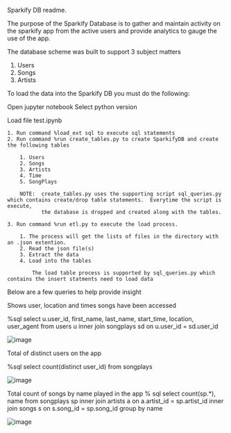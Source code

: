 Sparkify DB readme.

The purpose of the Sparkify Database is to gather and maintain activity on the sparkify app from the active users and provide analytics to gauge the use of the app.

The database scheme was built to support 3 subject matters

1. Users
2. Songs
3. Artists

To load the data into the Sparkify DB you must do the following:

Open jupyter notebook
Select python version

Load file test.ipynb

	1. Run command %load_ext sql to execute sql statements
	2. Run command %run create_tables.py to create SparkifyDB and create the following tables

		1. Users
		2. Songs
		3. Artists
		4. Time
		5. SongPlays
		
		NOTE:  create_tables.py uses the supporting script sql_queries.py which contains create/drop table statements.  Everytime the script is execute,
			   the database is dropped and created along with the tables.
	
	3. Run command %run etl.py to execute the load process.

		1. The process will get the lists of files in the directory with an .json extention.
		2. Read the json file(s)
		3. Extract the data
		4. Load into the tables
			
			The load table process is supported by sql_queries.py which contains the insert statments need to load data

Below are a few queries to help provide insight 

Shows user, location and times songs have been accessed

%sql select u.user_id, first_name, last_name, start_time, location, user_agent  from users u inner join songplays sd on u.user_id = sd.user_id 

![image](https://github.com/alee1520/hello-world/blob/master/user_activity.png)

Total of distinct users on the app

%sql select count(distinct user_id) from songplays

![image](https://github.com/alee1520/hello-world/blob/master/count.png?raw=true)

Total count of songs by name played in the app
% sql select count(sp.*), name from songplays sp inner join artists a on a.artist_id = sp.artist_id inner join songs s on s.song_id = sp.song_id group by name

![image](https://github.com/alee1520/hello-world/blob/master/total_songs_activity.png)
